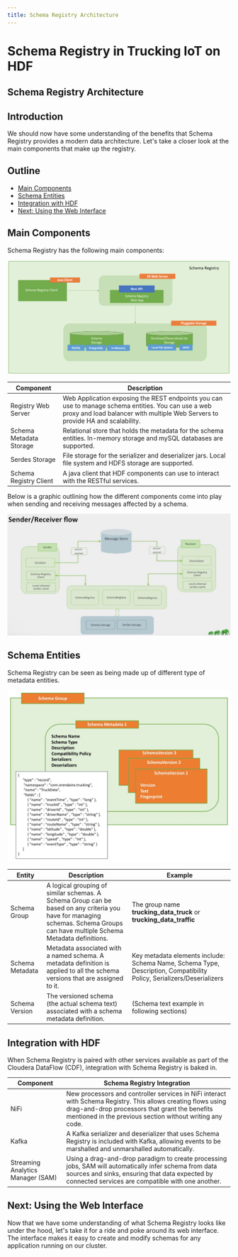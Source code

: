 ```yaml
---
title: Schema Registry Architecture
---
```


# Schema Registry in Trucking IoT on HDF

## Schema Registry Architecture

## Introduction

We should now have some understanding of the benefits that Schema Registry provides a modern data architecture.  Let's take a closer look at the main components that make up the registry.

## Outline

- [Main Components](#main-components)
- [Schema Entities](#schema-entities)
- [Integration with HDF](#integration-with-hdf)
- [Next: Using the Web Interface](#next-using-the-web-interface)

## Main Components

Schema Registry has the following main components:

![Schema Registry Architecture](assets/sr-architecture.jpg)

Component | Description
--- | ---
Registry Web Server | Web Application exposing the REST endpoints you can use to manage schema entities. You can use a web proxy and load balancer with multiple Web Servers to provide HA and scalability.
Schema Metadata Storage | Relational store that holds the metadata for the schema entities. In-memory storage and mySQL databases are supported.
Serdes Storage | File storage for the serializer and deserializer jars. Local file system and HDFS storage are supported.
Schema Registry Client | A java client that HDF components can use to interact with the RESTful services.

Below is a graphic outlining how the different components come into play when sending and receiving messages affected by a schema.

![Schema Registry Sender and Receiver Flow](assets/sr-sender-receiver-flow.jpg)

## Schema Entities

Schema Registry can be seen as being made up of different type of metadata entities.

![Schema Registry Entities](assets/sr-entities.jpg)

Entity | Description | Example
--- | --- | ---
Schema Group | A logical grouping of similar schemas. A Schema Group can be based on any criteria you have for managing schemas.  Schema Groups can have multiple Schema Metadata definitions. | The group name **trucking_data_truck** or **trucking_data_traffic**
Schema Metadata	| Metadata associated with a named schema. A metadata definition is applied to all the schema versions that are assigned to it. | Key metadata elements include: Schema Name, Schema Type, Description, Compatibility Policy, Serializers/Deserializers
Schema Version | The versioned schema (the actual schema text) associated with a schema metadata definition. | (Schema text example in following sections)

## Integration with HDF

When Schema Registry is paired with other services available as part of the Cloudera DataFlow (CDF), integration with Schema Registry is baked in.

Component | Schema Registry Integration
--- | ---
NiFi | New processors and controller services in NiFi interact with Schema Registry.  This allows creating flows using drag-and-drop processors that grant the benefits mentioned in the previous section without writing any code.
Kafka | A Kafka serializer and deserializer that uses Schema Registry is included with Kafka, allowing events to be marshalled and unmarshalled automatically.
Streaming Analytics Manager (SAM) | Using a drag-and-drop paradigm to create processing jobs, SAM will automatically infer schema from data sources and sinks, ensuring that data expected by connected services are compatible with one another.

## Next: Using the Web Interface

Now that we have some understanding of what Schema Registry looks like under the hood, let's take it for a ride and poke around its web interface.  The interface makes it easy to create and modify schemas for any application running on our cluster.
